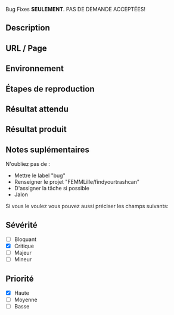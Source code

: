 Bug Fixes **SEULEMENT**. PAS DE DEMANDE ACCEPTÉES!

<!--- N'oubliez pas de donnez un titre explicite -->

## Description
<!-- Donnez une description de votre bug en général -->

## URL / Page
<!-- Donnez l'url de la page ou le bug se produit -->

## Environnement
<!-- Sous quel navigateurs le bug se produit (Donnez nom + version) -->

## Étapes de reproduction
<!-- Donnez les étapes pour le reproduire -->

## Résultat attendu
<!-- Expliquez le résultat attendu -->

## Résultat produit
<!-- Expliquez le résultat produit -->

<!-- Supprimez la partie en dessous après l'avoir lue ou si non utilisée -->

## Notes suplémentaires

N'oubliez pas de : 
* Mettre le label "bug"
* Renseigner le projet "FEMMLille/findyourtrashcan"
* D'assigner la tâche si possible
* Jalon

Si vous le voulez vous pouvez aussi préciser les champs suivants:

## Sévérité 
- [ ] Bloquant
- [x] Critique
- [ ] Majeur
- [ ] Mineur
 
## Priorité
- [x] Haute
- [ ] Moyenne
- [ ] Basse
